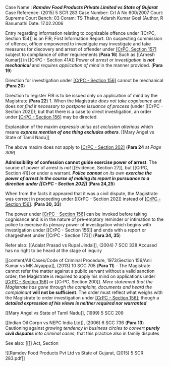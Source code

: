Case Name : ***Ramdev Food Products Private Limited vs State of Gujarat***
Case Reference: (2015) 5 SCR 283
Case Number: Crl A No 600/2007
Court: Supreme Court
Bench: 03
Coram: TS Thakur, Adarsh Kumar Goel (Author, R Banumathi
Date: 17.02.2006

Entry regarding information relating to cognizable offence under [[CrPC, Section 154]] is an FIR; First Information Report. On suspecting commission of offence, officer empowered to investigate may investigate and take measures for discovery and arrest of offender under [[CrPC, Section 157]](1) subject to compliance of other requirements (**Para 16**)
	Such as [[Arnesh Kumar]] in [[CrPC - Section 41A]]
	Power of *arrest or investigation* is ***not mechanical*** and *requires application of mind* in the manner provided. (**Para 19**)

Direction for investigation under [[CrPC - Section 156]](3) cannot be mechanical (**Para 20**)

Direction to register FIR is to be issued only on application of mind by the Magistrate (**Para 22**)
	1. 	When the Magistrate *does not take cognisance* and does *not find it necessary to postpone issuance of process* (under [[CrPC - Section 202]]); but that there is a case to direct investigation, an order under [[CrPC - Section 156]](3) may be directed.

Explanation of the maxim *expressio unius est exclusion alterious* which means ***express mention of one thing excludes others***.
	[[Mary Angel vs State of Tamil Nadu]]

The above maxim does not apply to [[CrPC - Section 202]](3)  (**Para 24** at *Page 309*)

**Admissibility of confession cannot guide exercise power of arrest**. The source of power of arrest is *not* [[Evidence, Section 27]], but [[CrPC, Section 41]] or under a warrant. ***Police cannot*** *on its own* ***exercise the power of arrest in the course of making its report in pursuance to a direction under [[CrPC - Section 202]]*** (**Para 24,25**)

When from the facts it appeared that it was a civil dispute, the Magistrate was correct in proceeding under [[CrPC - Section 202]] instead of [[CrPC - Section 156]](3). (**Para 30, 33**)

The power under [[CrPC - Section 156]](3) can be invoked before taking cognisance and is in the nature of pre-emptory reminder or intimation to the police to exercise its plenary power of investigation which begins with investigation under [[CrPC - Section 156]] and ends with a report or chargesheet under [[CrPC - Section 173]] (**Para 34, 35**)

Refer also:
[[Adalat Prasad vs Rupal Jindal]], (2004) 7 SCC 338
	Accused has no right to be heard at the stage of inquiry

[[content/All Cases/Code of Criminal Procedure, 1973/Section 156/Anil Kumar vs MK Aiyappa]], (2013) 10 SCC 705
	(**Para 11**) - The Magistrate cannot refer the matter against a public servant without a valid sanction order; the Magistrate is required to apply his mind on applications under [[CrPC - Section 156]](3) or [[CrPC, Section 200]]. *Mere statement that the Magistrate has gone through the complaint, documents and heard the complainant* **will not be sufficient**.
		The order must reflect what weighs with the Magistrate to order investigation under [[CrPC - Section 156]](3); though a ***detailed expression of his views is neither required nor warranted***

[[Mary Angel vs State of Tamil Nadu]], (1999) 5 SCC 209

[[Indian Oil Corpn vs NEPC India Ltd]], (2006) 6 SCC 736
	(**Para 13**) Cautioning against *growing tendency in business circles to convert* ***purely civil disputes*** *into criminal cases*; that this practice also in family disputes 

See also:
[[]] 
Act, Section

![[Ramdev Food Products Pvt Ltd vs State of Gujarat, (2015) 5 SCR 283.pdf]]